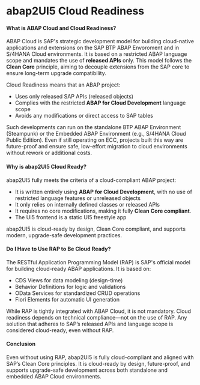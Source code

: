 # abap2UI5 Cloud Readiness

#### What is ABAP Cloud and Cloud Readiness?

ABAP Cloud is SAP's strategic development model for building cloud-native applications and extensions on the SAP BTP ABAP Envoroment and in S/4HANA Cloud environments. It is based on a restricted ABAP language scope and mandates the use of **released APIs** only. This model follows the **Clean Core** principle, aiming to decouple extensions from the SAP core to ensure long-term upgrade compatibility.

Cloud Readiness means that an ABAP project:

- Uses only released SAP APIs (released objects)  
- Complies with the restricted **ABAP for Cloud Development** language scope  
- Avoids any modifications or direct access to SAP tables

Such developments can run on the standalone BTP ABAP Environment (Steampunk) or the Embedded ABAP Environment (e.g., S/4HANA Cloud Public Edition). Even if still operating on ECC, projects built this way are future-proof and ensure safe, low-effort migration to cloud environments without rework or additional costs.

#### Why is abap2UI5 Cloud Ready?

abap2UI5 fully meets the criteria of a cloud-compliant ABAP project:

- It is written entirely using **ABAP for Cloud Development**, with no use of restricted language features or unreleased objects
- It only relies on internally defined classes or released APIs
- It requires no core modifications, making it fully **Clean Core compliant**.  
- The UI5 frontend is a static UI5 freestyle app

abap2UI5 is cloud-ready by design, Clean Core compliant, and supports modern, upgrade-safe development practices.

#### Do I Have to Use RAP to Be Cloud Ready?

The RESTful Application Programming Model (RAP) is SAP's official model for building cloud-ready ABAP applications. It is based on:

- CDS Views for data modeling (design-time)
- Behavior Definitions for logic and validations
- OData Services for standardized CRUD operations
- Fiori Elements for automatic UI generation

While RAP is tightly integrated with ABAP Cloud, it is not mandatory. Cloud readiness depends on technical compliance—not on the use of RAP. Any solution that adheres to SAP’s released APIs and language scope is considered cloud-ready, even without RAP.

#### Conclusion

Even without using RAP, abap2UI5 is fully cloud-compliant and aligned with SAP’s Clean Core principles. It is cloud-ready by design, future-proof, and supports upgrade-safe development across both standalone and embedded ABAP Cloud environments.
